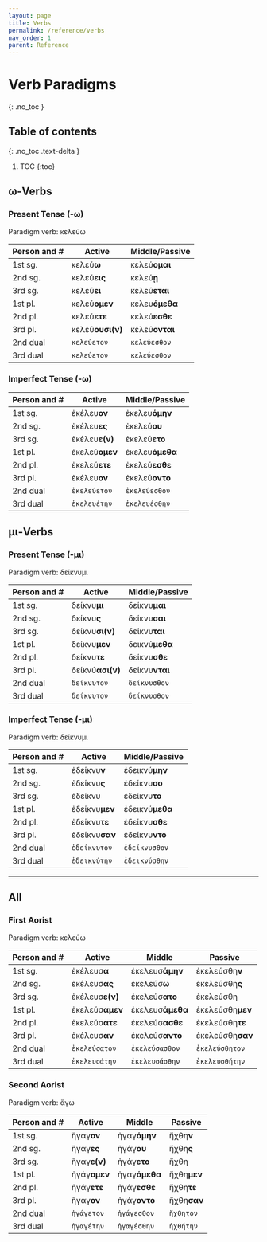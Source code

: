 ```yaml
---
layout: page
title: Verbs
permalink: /reference/verbs
nav_order: 1
parent: Reference
---
```


# Verb Paradigms
{: .no_toc }

## Table of contents
{: .no_toc .text-delta }

1. TOC
{:toc}

## ω-Verbs

### Present Tense (-ω)

Paradigm verb: κελεύω

| Person and #      | Active | Middle/Passive |
| ----------- | ----------- | ----------- |
| 1st sg.    | κελεύ**ω**      | κελεύ**ομαι**       |
| 2nd sg.   | κελεύ**εις**        | κελεύ**ῃ**       |
| 3rd sg.   | κελεύ**ει**        | κελεύ**εται**      |
| 1st pl.   | κελεύ**ομεν**        | κελευ**όμεθα**      |
| 2nd pl.   | κελεύ**ετε**        | κελεύ**εσθε**      |
| 3rd pl.   | κελεύ**ουσι(ν)**        | κελεύ**ονται**      |
| 2nd dual   | `κελεύετον`      | `κελεύεσθον`      |
| 3rd dual   | `κελεύετον`        | `κελεύεσθον`    |

### Imperfect Tense (-ω)

| Person and #      | Active | Middle/Passive |
| ----------- | ----------- | ----------- |
| 1st sg.    | ἐκέλευ**ον**      | ἐκελευ**όμην**       |
| 2nd sg.   | ἐκέλευ**ες**        | ἐκελεύ**ου**       |
| 3rd sg.   | ἐκέλευ**ε(ν)**        | ἐκελεύ**ετο**      |
| 1st pl.   | ἐκελεύ**ομεν**        | ἐκελευ**όμεθα**      |
| 2nd pl.   | ἐκελεύ**ετε**        | ἐκελεύ**εσθε**      |
| 3rd pl.   | ἐκέλευ**ον**        | ἐκελεύ**οντο**      |
| 2nd dual   | `ἐκελεύετον`        | `ἐκελεύεσθον`      |
| 3rd dual   | `ἐκελευέτην`        | `ἐκελευέσθην`      |

## μι-Verbs

### Present Tense (-μι)

Paradigm verb: δείκνυμι

| Person and #      | Active | Middle/Passive |
| ----------- | ----------- | ----------- |
| 1st sg.    | δείκνυ**μι**      | δείκνυ**μαι**       |
| 2nd sg.   | δείκνυ**ς**        | δείκνυ**σαι**       |
| 3rd sg.   | δείκνυ**σι(ν)**        | δείκνυ**ται**      |
| 1st pl.   | δείκνυ**μεν**        | δεικνύ**μεθα**      |
| 2nd pl.   | δείκνυ**τε**        | δείκνυ**σθε**      |
| 3rd pl.   | δείκνύ**ασι(ν)**        | δείκνυ**νται**      |
| 2nd dual   | `δείκνυτον`        | `δείκνυσθον`      |
| 3rd dual   | `δείκνυτον`        | `δείκνυσθον`      |

### Imperfect Tense (-μι)

Paradigm verb: δείκνυμι

| Person and #      | Active | Middle/Passive |
| ----------- | ----------- | ----------- |
| 1st sg.    | ἐδείκνυ**ν**      | ἐδεικνύ**μην**       |
| 2nd sg.   | ἐδείκνυ**ς**        | ἐδείκνυ**σο**       |
| 3rd sg.   | ἐδείκνυ        | ἐδείκνυ**το**      |
| 1st pl.   | ἐδείκνυ**μεν**        | ἐδεικνύ**μεθα**      |
| 2nd pl.   | ἐδείκνυ**τε**        | ἐδείκνυ**σθε**      |
| 3rd pl.   | ἐδείκνυ**σαν**        | ἐδείκνυ**ντο**      |
| 2nd dual   | `ἐδείκνυτον`        | `ἐδείκνυσθον`      |
| 3rd dual   | `ἐδεικνύτην`        | `ἐδεικνύσθην`      |

***

## All

### First Aorist

Paradigm verb: κελεύω

| Person and #      | Active | Middle | Passive |
| ----------- | ----------- | ----------- | ----------- |
| 1st sg.    | ἐκέλευσ**α**      | ἐκελευσ**άμην**       | ἐκελεύσθη**ν** |
| 2nd sg.   | ἐκέλευσ**ας**        | ἐκελεύσ**ω**       | ἐκελεύσθη**ς** |
| 3rd sg.   | ἐκέλευσ**ε(ν)**        | ἐκελεύσ**ατο**      | ἐκελεύσθη |
| 1st pl.   | ἐκελεύσ**αμεν**        | ἐκελευσ**άμεθα**      | ἐκελεύσθη**μεν** |
| 2nd pl.   | ἐκελεύσ**ατε**        | ἐκελεύσ**ασθε**      | ἐκελεύσθη**τε** |
| 3rd pl.   | ἐκέλευσ**αν**        | ἐκελεύσ**αντο**      | ἐκελεύσθη**σαν** |
| 2nd dual   | `ἐκελεύσατον`        | `ἐκελεύσασθον`      | `ἐκελεύσθητον` |
| 3rd dual   | `ἐκελευσάτην`        | `ἐκελευσάσθην`      | `ἐκελευσθήτην` |

### Second Aorist

Paradigm verb: ἄγω

| Person and #      | Active | Middle | Passive |
| ----------- | ----------- | ----------- | ----------- |
| 1st sg.    | ἤγαγ**ον**      | ἠγαγ**όμην**       | ἤχθη**ν** |
| 2nd sg.   | ἤγαγ**ες**        | ἠγάγ**ου**       | ἤχθη**ς** |
| 3rd sg.   | ἤγαγ**ε(ν)**        | ἠγάγ**ετο**      | ἤχθη |
| 1st pl.   | ἠγάγ**ομεν**        | ἠγαγ**όμεθα**      | ἤχθη**μεν** |
| 2nd pl.   | ἠγάγ**ετε**        | ἠγάγ**εσθε**      | ἤχθη**τε** |
| 3rd pl.   | ἤγαγ**ον**        | ἠγάγ**οντο**      | ἤχθη**σαν** |
| 2nd dual   | `ἠγάγετον`        | `ἠγάγεσθον`      | `ἤχθητον` |
| 3rd dual   | `ἠγαγέτην`        | `ἠγαγέσθην`      | `ἠχθήτην` |
